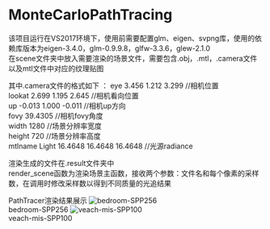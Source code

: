 # MonteCarloPathTracing
该项目运行在VS2017环境下，使用前需要配置glm、eigen、svpng库，使用的依赖库版本为eigen-3.4.0，glm-0.9.9.8，glfw-3.3.6，glew-2.1.0  
在scene文件夹中放入需要渲染的场景文件，需要包含.obj，.mtl，.camera文件以及mtl文件中对应的纹理贴图 
  
其中.camera文件的格式如下  ：
eye 3.456 1.212 3.299 //相机位置  
lookat 2.699 1.195 2.645 //相机看向位置  
up -0.013 1.000 -0.011 //相机up方向  
fovy 39.4305 //相机fovy角度  
width 1280 //场景分辨率宽度  
height 720 //场景分辨率高度  
mtlname Light 16.4648 16.4648 16.4648 //光源radiance  
  
渲染生成的文件在.result文件夹中  
render_scene函数为渲染场景主函数，接收两个参数：文件名和每个像素的采样数，在调用时修改采样数以得到不同质量的光追结果

PathTracer渲染结果展示
![bedroom-SPP256](https://user-images.githubusercontent.com/49404329/162612869-a46830ad-87bd-47f7-9ad7-1a823dc40e6b.png)  
bedroom-SPP256
![veach-mis-SPP100](https://user-images.githubusercontent.com/49404329/162612896-e3361e6f-d737-4975-aca9-82fcda2da1f8.png)  
veach-mis-SPP100
